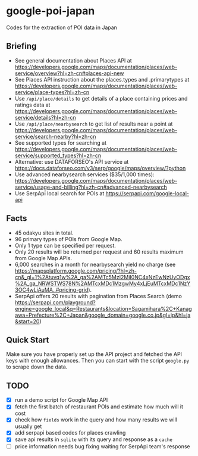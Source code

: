 # google-poi-japan

Codes for the extraction of POI data in Japan

## Briefing

- See general documentation about Places API at https://developers.google.com/maps/documentation/places/web-service/overview?hl=zh-cn#places-api-new
- See Places API instruction about the places.types and .primarytypes at https://developers.google.com/maps/documentation/places/web-service/place-types?hl=zh-cn
- Use `/api/place/details` to get details of a place containing prices and ratings data at https://developers.google.com/maps/documentation/places/web-service/details?hl=zh-cn
- Use `/api/place/nearbysearch` to get list of results near a point at https://developers.google.com/maps/documentation/places/web-service/search-nearby?hl=zh-cn
- See supported types for searching at https://developers.google.com/maps/documentation/places/web-service/supported_types?hl=zh-cn
- Alternative: use DATAFORSEO's API service at https://docs.dataforseo.com/v3/serp/google/maps/overview/?python
- Use advanced nearbysearch services ($35/1,000 times): https://developers.google.com/maps/documentation/places/web-service/usage-and-billing?hl=zh-cn#advanced-nearbysearch
- Use SerpApi local search for POIs at https://serpapi.com/google-local-api

## Facts

- 45 odakyu sites in total.
- 96 primary types of POIs from Google Map.
- Only 1 type can be specified per request.
- Only 20 results will be returned per request and 60 results maximum from Google Map APIs.
- 6,000 searches in a month for nearbysearch yield no charge (see https://mapsplatform.google.com/pricing/?hl=zh-cn&_gl=1%2Atuvq1w%2A_ga%2AMTc5MzI2MjI0NC4xNzEwNzUyODgx%2A_ga_NRWSTWS78N%2AMTcxMDc1MzgwMy4xLjEuMTcxMDc1NzY3OC4wLjAuMA..#pricing-grid).
- SerpApi offers 20 results with pagination from Places Search (demo https://serpapi.com/playground?engine=google_local&q=Restaurants&location=Sagamihara%2C+Kanagawa+Prefecture%2C+Japan&google_domain=google.co.jp&gl=jp&hl=ja&start=20)

## Quick Start

Make sure you have properly set up the API project and fetched the API keys with enough allowances. Then you can start 
with the script `google.py` to scrape down the data. 

## TODO

- [x] run a demo script for Google Map API
- [x] fetch the first batch of restaurant POIs and estimate how much will it cost
- [x] check how `fields` work in the query and how many results we will usually get
- [x] add serpapi based codes for places crawling
- [x] save api results in `sqlite` with its query and response as a `cache`
- [ ] price information needs bug fixing waiting for SerpApi team's response